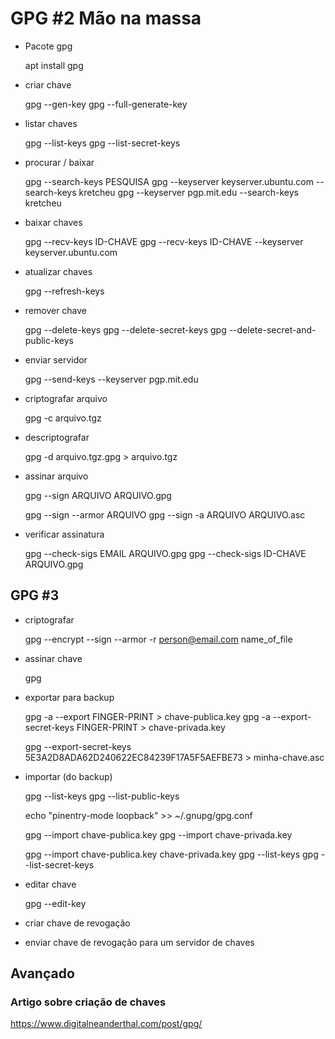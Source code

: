 # GPG #2 Mão na massa

- Pacote gpg

    apt install gpg

- criar chave

    gpg --gen-key
    gpg --full-generate-key

- listar chaves

    gpg --list-keys
    gpg --list-secret-keys

- procurar / baixar

   gpg --search-keys PESQUISA
   gpg --keyserver keyserver.ubuntu.com --search-keys kretcheu
   gpg --keyserver pgp.mit.edu --search-keys kretcheu

- baixar chaves

    gpg --recv-keys ID-CHAVE
    gpg --recv-keys ID-CHAVE --keyserver keyserver.ubuntu.com

- atualizar chaves

    gpg --refresh-keys

- remover chave

   gpg --delete-keys
   gpg --delete-secret-keys
   gpg --delete-secret-and-public-keys

- enviar servidor

    gpg --send-keys --keyserver pgp.mit.edu

- criptografar arquivo

    gpg -c arquivo.tgz

- descriptografar

    gpg -d arquivo.tgz.gpg > arquivo.tgz

- assinar arquivo

    gpg --sign ARQUIVO
    ARQUIVO.gpg

    gpg --sign --armor ARQUIVO
    gpg --sign -a ARQUIVO
    ARQUIVO.asc

- verificar assinatura

    gpg --check-sigs EMAIL ARQUIVO.gpg
    gpg --check-sigs ID-CHAVE ARQUIVO.gpg

## GPG #3

- criptografar

    gpg --encrypt --sign --armor -r person@email.com name_of_file

- assinar chave

    gpg

- exportar para backup

    gpg -a --export FINGER-PRINT > chave-publica.key
    gpg -a --export-secret-keys FINGER-PRINT > chave-privada.key

    gpg --export-secret-keys 5E3A2D8ADA62D240622EC84239F17A5F5AEFBE73 > minha-chave.asc

- importar (do backup)

    gpg --list-keys
    gpg --list-public-keys

    echo "pinentry-mode loopback" >> ~/.gnupg/gpg.conf

    gpg --import chave-publica.key
    gpg --import chave-privada.key

    gpg --import chave-publica.key chave-privada.key
    gpg --list-keys
    gpg --list-secret-keys

- editar chave

    gpg --edit-key

- criar chave de revogação

- enviar chave de revogação para um servidor de chaves


## Avançado
### Artigo sobre criação de chaves

https://www.digitalneanderthal.com/post/gpg/ 
